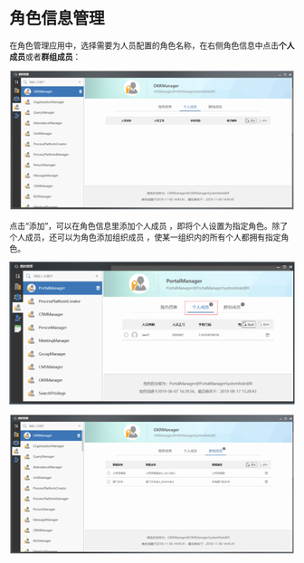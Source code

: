 # 角色信息管理

在角色管理应用中，选择需要为人员配置的角色名称，在右侧角色信息中点击**个人成员**或者**群组成员**：

![](../../.gitbook/assets/image%20%28128%29.png)


点击“添加”，可以在角色信息里添加个人成员 ，即将个人设置为指定角色。除了个人成员，还可以为角色添加组织成员 ，使某一组织内的所有个人都拥有指定角色。

![&#x4E2A;&#x4EBA;&#x6210;&#x5458;](../../.gitbook/assets/image%20%2887%29.png)

![&#x7FA4;&#x7EC4;&#x6210;&#x5458;](../../.gitbook/assets/image%20%2871%29.png)

